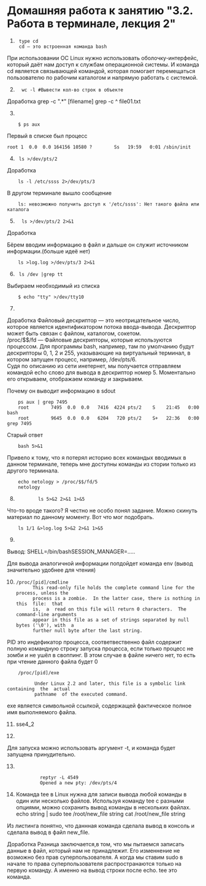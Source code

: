 Домашняя работа к занятию "3.2. Работа в терминале, лекция 2"
============================
1.
        type cd
        cd — это встроенная команда bash
При использовании ОС Linux нужно использовать оболочку-интерфейс, который даёт нам доступ к службам операционной системы. И команда cd является связывающей командой, которая помогает перемещаться пользователю по рабочим каталогом и напрямую работать с системой. 

2. 
         wc -l #Вывести кол-во строк в объекте

Доработка
        grep -c ".*" [filename]
        grep -c ^ file01.txt


3. 

        $ ps aux

Первый в списке был процесс


    root 1  0.0  0.0 164156 10580 ?        Ss   19:59   0:01 /sbin/init

4. 
        ls >/dev/pts/2

Доработка

        ls -l /etc/ssss 2>/dev/pts/3 
В другом терминале вышло сообщение

        ls: невозможно получить доступ к '/etc/ssss': Нет такого файла или каталога


5. 
         ls >/dev/pts/2 2>&1

Доработка

Бёрем вводим информацию в файл и дальше он служит источником информации.(больше идеё нет)

        ls >log.log >/dev/pts/3 2>&1


6. 
        ls /dev |grep tt
Выбираем необходимый из списка

        $ echo "tty" >/dev/tty10

7. 
Доработка
Файловый дескриптор — это неотрицательное число, которое является идентификатором потока ввода-вывода. Дескриптор может быть связан с файлом, каталогом, сокетом.   
/proc/$$/fd — Файловые дескрипторы, которые используются процессом. Для программы bash, например, там по умолчанию будут дескрипторы 0, 1, 2 и 255, указывающие на виртуальный терминал, в котором запущен процесс, например, /dev/pts/6.  
Судя по описанию из сети инетернет, мы получается отправляем командой echo слово для вывода в дескриптор номер 5. Моментально его открываем, отображаем команду и закрываем. 

Почему он выводит информацию в sdout

        ps aux | grep 7495
        root        7495  0.0  0.0   7416  4224 pts/2    S    21:45   0:00 bash
        root        9645  0.0  0.0   6204   720 pts/2    S+   22:36   0:00 grep 7495

Старый ответ

        bash 5>&1
Привело к тому, что я потерял историю всех командых вводимых в данном терминале, теперь мне доступны команды из стории только из другого терминала. 
        
        echo netology > /proc/$$/fd/5 
        netology

8.  
               ls 5>&2 2>&1 1>&5
Что-то вроде такого? Я честно не особо понял задание. Можно скинуть материал по данному моменту. 
Вот что мог подобрать. 

        ls 1/1 &>log.log 5>&2 2>&1 1>&5


9. 
Вывод:
                SHELL=/bin/bashSESSION_MANAGER=.....

Для вывода аналогичной информации попдойдет команда env (вывод значительно удобнее для чтения)

10. 
        /proc/[pid]/cmdline
              This read-only file holds the complete command line for the process, unless the
              process is a zombie.  In the latter case, there is nothing in this  file:  that
              is,  a  read on this file will return 0 characters.  The command-line arguments
              appear in this file as a set of strings separated by null bytes ('\0'), with  a
              further null byte after the last string.

PID это индефикатор процесса, соответвественно файл содержит полную командную строку запуска процесса, если только процесс не зомби и не ушёл в своппинг. В этом случае в файле ничего нет, то есть при чтение данного файла будет 0
                
        /proc/[pid]/exe

              Under Linux 2.2 and later, this file is a symbolic link containing  the  actual
              pathname  of the executed command. 
exe является символьной ссылкой, содержащей фактическое полное имя выполняемого файла.

11. sse4_2

12. 
Для запуска можно использовать аргумент -t, и команда будет запущена принудительно.

13.

                reptyr -L 4549 
                Opened a new pty: /dev/pts/4

14. Команда tee в Linux нужна для записи вывода любой команды в один или несколько файлов. Используя команду tee с разными опциями, можно сохранить вывод команды в нескольких файлах.
                echo string | sudo tee /root/new_file
                string
                cat /root/new_file 
                string

Из листинга понятно, что даннная команда сделала вывод в консоль и сделала вывод в файл new_file. 

Доработка
Разница заключается,в  том, что мы пытаемся записать данные в файл, который нам не принадлежит. Его изменнение не возможно без прав суперпользователя. А когда мы ставим sudo  в начале то права суперпользователя распространаются только на первую команду. А именно на вывод строки после echo. tee это команда. 
